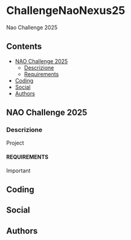 # ChallengeNaoNexus25
Nao Challenge 2025

## Contents
* [NAO Challenge 2025](#naochallenge2025)
    * [Descrizione](#descrizione)
    * [Requirements](#requirements)
* [Coding](#coding)
* [Social](#social)
* [Authors](#authors)

## NAO Challenge 2025
### Descrizione
Project

#### REQUIREMENTS
> [!IMPORTANT]


## Coding


## Social


## Authors
